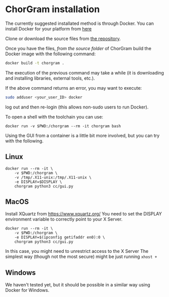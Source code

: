 # ChorGram installation

The currently suggested installated method is through Docker. 
You can install Docker for your platform from [here](https://docs.docker.com/install/)

Clone or download the source files from [the repository](https://bitbucket.org/emlio_tuosto/chorgram/).

Once you have the files, *from the source folder* of ChorGram
build the Docker image with the following command:

```bash
docker build -t chorgram .
```

The execution of the previous command may take a while (it is
downloading and installing libraries, external tools, etc.).

If the above command returns an error, you may want to execute:

```bash
sudo adduser <your_user_ID> docker
```

log out and then re-login (this allows non-sudo users to run Docker).

To open a shell with the toolchain you can use:

```
docker run -v $PWD:/chorgram --rm -it chorgram bash
```

Using the GUI from a container is a little bit more involved, but
you can try with the following.

Linux
-----

```
docker run --rm -it \ 
    -v $PWD:/chorgram \ 
    -v /tmp/.X11-unix:/tmp/.X11-unix \
    -e DISPLAY=$DISPLAY \
    chorgram python3 cc/gui.py
```

MacOS
-----
Install XQuartz from https://www.xquartz.org/
You need to set the DISPLAY environment variable 
to correctly point to your X Server.

```
docker run --rm -it \ 
    -v $PWD:/chorgram \
    -e DISPLAY=$(ipconfig getifaddr en0):0 \ 
    chorgram python3 cc/gui.py
```

In this case, you might need to unrestrict access to the X Server
The simplest way (though not the most secure) might be just running
`xhost +`

Windows
-------
We haven't tested yet, but it should be possible in a similar way 
using Docker for Windows.